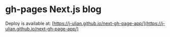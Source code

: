 # gh-pages Next.js blog

Deploy is available at: [https://j-ulian.github.io/next-gh-page-app/](https://j-ulian.github.io/next-gh-page-app/)
